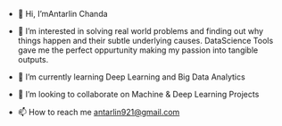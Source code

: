 - 👋 Hi, I’mAntarlin Chanda
- 👀 I’m interested in  solving real world problems and finding out why things happen and their subtle underlying causes.
      DataScience Tools gave me the perfect oppurtunity making my passion into tangible outputs.

- 🌱 I’m currently learning Deep Learning and Big Data Analytics
- 💞️ I’m looking to collaborate on Machine & Deep Learning Projects
- 📫 How to reach me antarlin921@gmail.com

<!---
Antarlin921/Antarlin921 is a ✨ special ✨ repository because its `README.md` (this file) appears on your GitHub profile.
You can click the Preview link to take a look at your changes.
--->
